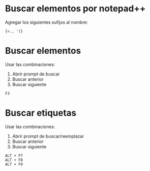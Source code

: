 # Buscar elementos por notepad++
Agregar los siguientes sufijos al nombre:
```
{<., ')}
```
# Buscar elementos
Usar las combinaciones:
1. Abrir prompt de buscar
2. Buscar anterior
3. Buscar siguiente
```
F3
```
# Buscar etiquetas
Usar las combinaciones:
1. Abrir prompt de buscar/reemplazar
2. Buscar anterior
3. Buscar siguiente
```
ALT + F7
ALT + F8
ALT + F9
```
